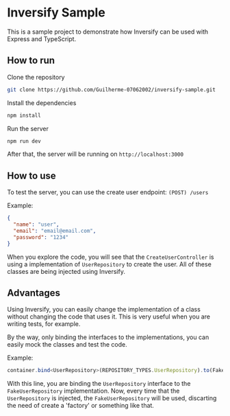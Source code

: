 # Inversify Sample

This is a sample project to demonstrate how Inversify can be used with Express and TypeScript.

## How to run

Clone the repository

```bash
git clone https://github.com/Guilherme-07062002/inversify-sample.git
```

Install the dependencies

```bash
npm install
```

Run the server

```bash
npm run dev
```

After that, the server will be running on `http://localhost:3000`

## How to use

To test the server, you can use the create user endpoint:
`(POST) /users`

Example:

```json
{
  "name": "user",
  "email": "email@email.com",
  "password": "1234"
}
```

When you explore the code, you will see that the `CreateUserController` is using a implementation of `UserRepository` to create the user. All of these classes are being injected using Inversify.

## Advantages

Using Inversify, you can easily change the implementation of a class without changing the code that uses it. This is very useful when you are writing tests, for example.

By the way, only binding the interfaces to the implementations, you can easily mock the classes and test the code.

Example:

```typescript
container.bind<UserRepository>(REPOSITORY_TYPES.UserRepository).to(FakeUserRepository);
```

With this line, you are binding the `UserRepository` interface to the `FakeUserRepository` implementation. Now, every time that the `UserRepository` is injected, the `FakeUserRepository` will be used, discarting the need of create a 'factory' or something like that.
